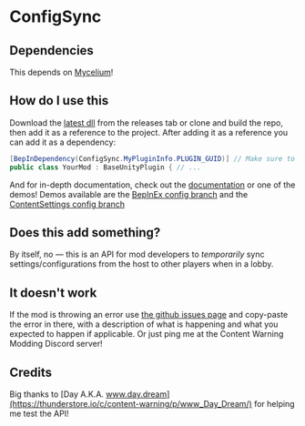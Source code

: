 # ConfigSync

## Dependencies
This depends on [Mycelium](https://github.com/RugbugRedfern/Mycelium-Networking-For-Content-Warning)!  

## How do I use this
Download the [latest dll](https://github.com/NotestQ/ConfigSync/releases/latest) from the releases tab or clone and build the repo, then add it as a reference to the project. After adding it as a reference you can add it as a dependency:  
```cs
[BepInDependency(ConfigSync.MyPluginInfo.PLUGIN_GUID)] // Make sure to specify if it's a soft or a hard dependency! BepInEx sets dependencies to hard by default.
public class YourMod : BaseUnityPlugin { // ...
```  

And for in-depth documentation, check out the [documentation](https://github.com/NotestQ/ConfigSync/wiki/ConfigSync-Documentation) or one of the demos! Demos available are the [BepInEx config branch](https://github.com/NotestQ/ConfigSync) and the [ContentSettings config branch](https://github.com/NotestQ/ConfigSync)

## Does this add something?
By itself, no — this is an API for mod developers to _temporarily_ sync settings/configurations from the host to other players when in a lobby.

## It doesn't work
If the mod is throwing an error use [the github issues page](https://github.com/NotestQ/ConfigSync//issues) and copy-paste the error in there, with a description of what is happening and what you expected to happen if applicable. Or just ping me at the Content Warning Modding Discord server!

## Credits

Big thanks to [Day A.K.A. www.day.dream](https://thunderstore.io/c/content-warning/p/www_Day_Dream/) for helping me test the API!
